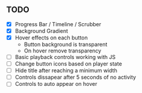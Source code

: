 ## TODO

* [x] Progress Bar / Timeline / Scrubber
* [x] Background Gradient
* [x] Hover effects on each button
  * Button background is transparent
  * On hover remove transparency
* [ ] Basic playback controls working with JS
* [ ] Change button icons based on player state
* [ ] Hide title after reaching a minimum width
* [ ] Controls dissapear after 5 seconds of no activity
* [ ] Controls to auto appear on hover
